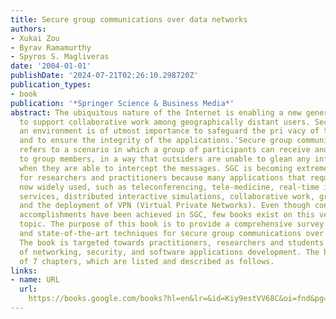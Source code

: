 ```yaml
---
title: Secure group communications over data networks
authors:
- Xukai Zou
- Byrav Ramamurthy
- Spyros S. Magliveras
date: '2004-01-01'
publishDate: '2024-07-21T02:26:10.298720Z'
publication_types:
- book
publication: '*Springer Science & Business Media*'
abstract: The ubiquitous nature of the Internet is enabling a new generation of-pUcations
  to support collaborative work among geographically distant users. Security in such
  an environment is of utmost importance to safeguard the pri vacy of the communication
  and to ensure the integrity of the applications.'Secure group communications'(SGC)
  refers to a scenario in which a group of participants can receive and send messages
  to group members, in a way that outsiders are unable to glean any information even
  when they are able to intercept the messages. SGC is becoming extremely important
  for researchers and practitioners because many applications that require SGC are
  now widely used, such as teleconferencing, tele-medicine, real-time information
  services, distributed interactive simulations, collaborative work, grid computing,
  and the deployment of VPN (Virtual Private Networks). Even though considerable research
  accomplishments have been achieved in SGC, few books exist on this very important
  topic. The purpose of this book is to provide a comprehensive survey of principles
  and state-of-the-art techniques for secure group communications over data net works.
  The book is targeted towards practitioners, researchers and students in the fields
  of networking, security, and software applications development. The book consists
  of 7 chapters, which are listed and described as follows.
links:
- name: URL
  url: 
    https://books.google.com/books?hl=en&lr=&id=Kiy9estVV68C&oi=fnd&pg=PR17&dq=info:SZpsOFa4fBoJ:scholar.google.com&ots=xytUCI0ZJ4&sig=QjyHNjDMXaJYH0UStCLfVzCNT4o
---
```


